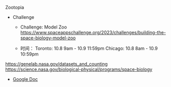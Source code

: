 Zootopia

- Challenge
  - Challenge: Model Zoo
    https://www.spaceappschallenge.org/2023/challenges/building-the-space-biology-model-zoo

  - 时间：
    Toronto: 10.8 9am - 10.9 11:59pm
    Chicago: 10.8 8am - 10.9 10:59pm

https://genelab.nasa.gov/datasets_and_counting
https://science.nasa.gov/biological-physical/programs/space-biology
  

+ [Google Doc](https://docs.google.com/document/d/1K6lgoii-VoXzJDCYtdKcNZ4D126ZX16gQD661QfDNNE/edit?usp=sharing)

